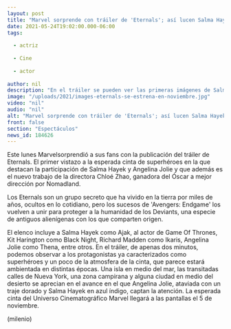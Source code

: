 ```yaml
---
layout: post
title: "Marvel sorprende con tráiler de 'Eternals'; así lucen Salma Hayek, Angelina Jolie y los nuevos superhéroes"
date: 2021-05-24T19:02:00.000-06:00
tags:
  
  - actriz
  
  - Cine
  
  - actor
  
author: nil
description: "En el tráiler se pueden ver las primeras imágenes de Salma Hayek como Ajak, Kit Harington como Black Night, Richard Madden como Ikaris y Angelina Jolie como Thena. "
image: "/uploads/2021/images-eternals-se-estrena-en-noviembre.jpg"
video: "nil"
audio: "nil"
alt: "Marvel sorprende con tráiler de 'Eternals'; así lucen Salma Hayek, Angelina Jolie y los nuevos superhéroes"
front: false
section: "Espectáculos"
news_id: 184626
---
```


Este lunes Marvelsorprendió a sus fans con la publicación del tráiler de Eternals. El primer vistazo a la esperada cinta de superhéroes en la que destacan la participación de Salma Hayek y Angelina Jolie y que además es el nuevo trabajo de la directora Chloé Zhao, ganadora del Óscar a mejor dirección por Nomadland.

Los Eternals son un grupo secreto que ha vivido en la tierra por miles de años, ocultos en lo cotidiano, pero los sucesos de 'Avengers: Endgame' los vuelven a unir para proteger a la humanidad de los Deviants, una especie de antiguos alienígenas con los que comparten origen. 

El elenco incluye a Salma Hayek como Ajak, al actor de Game Of Thrones, Kit Harington como Black Night, Richard Madden como Ikaris, Angelina Jolie como Thena, entre otros. En el tráiler, de apenas dos minutos, podemos observar a los protagonistas ya caracterizados como superhéroes y un poco de la atmosfera de la cinta, que parece estará ambientada en distintas épocas. Una isla en medio del mar, las transitadas calles de Nueva York, una zona campirana y alguna ciudad en medio del desierto se aprecian en el avance en el que Angelina Jolie, ataviada con un traje dorado y Salma Hayek en azul índigo, captan la atención.
La esperada cinta del Universo Cinematográfico Marvel llegará a las pantallas el 5 de noviembre. 

(milenio)